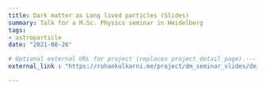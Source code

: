```yaml
---
title: Dark matter as Long lived particles (Slides)
summary: Talk for a M.Sc. Physics seminar in Heidelberg
tags:
- astroparticle
date: "2021-08-26"

# Optional external URL for project (replaces project detail page).---
external_link : "https://rohankulkarni.me/project/dm_seminar_slides/dm_seminar_slides.pdf"

---
```

